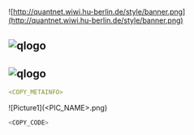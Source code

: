 
![http://quantnet.wiwi.hu-berlin.de/style/banner.png](http://quantnet.wiwi.hu-berlin.de/style/banner.png)

## ![qlogo](http://quantnet.wiwi.hu-berlin.de/graphics/quantlogo.png) **<QNAME>**

## ![qlogo](https://github.com/QuantLet/Styleguide-and-Validation-procedure/blob/master/pictures/qloqo.png) **<QNAME>**


```yaml
<COPY_METAINFO>
```


![Picture1](<PIC_NAME>.png)


```R
<COPY_CODE>
```
